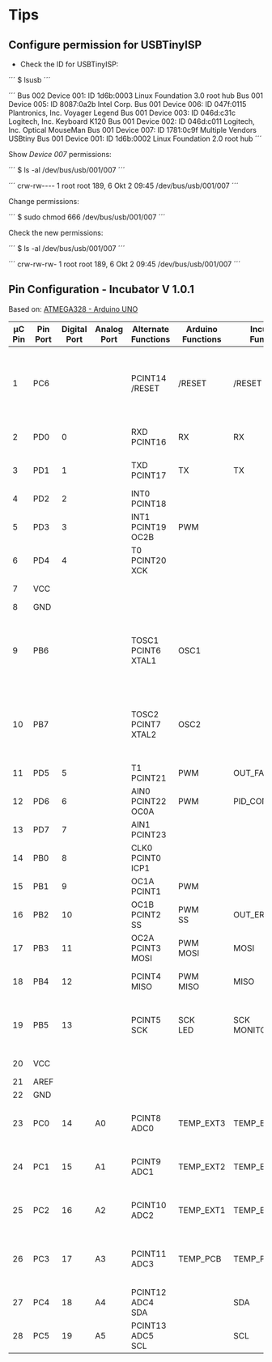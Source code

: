 # Tips

## Configure permission for USBTinyISP

- Check the ID for USBTinyISP:

´´´
$ lsusb
´´´

´´´
Bus 002 Device 001: ID 1d6b:0003 Linux Foundation 3.0 root hub
Bus 001 Device 005: ID 8087:0a2b Intel Corp.
Bus 001 Device 006: ID 047f:0115 Plantronics, Inc. Voyager Legend
Bus 001 Device 003: ID 046d:c31c Logitech, Inc. Keyboard K120
Bus 001 Device 002: ID 046d:c011 Logitech, Inc. Optical MouseMan
Bus 001 Device 007: ID 1781:0c9f Multiple Vendors USBtiny
Bus 001 Device 001: ID 1d6b:0002 Linux Foundation 2.0 root hub
´´´

Show _Device 007_ permissions:

´´´
$ ls -al /dev/bus/usb/001/007
´´´

´´´
crw-rw---- 1 root root 189, 6 Okt 2 09:45 /dev/bus/usb/001/007
´´´

Change permissions:

´´´
$ sudo chmod 666 /dev/bus/usb/001/007
´´´

Check the new permissions:

´´´
$ ls -al /dev/bus/usb/001/007
´´´

´´´
crw-rw-rw- 1 root root 189, 6 Okt 2 09:45 /dev/bus/usb/001/007
´´´

## Pin Configuration - Incubator V 1.0.1

Based on: [ATMEGA328 - Arduino UNO](https://upload.wikimedia.org/wikipedia/commons/c/c9/Pinout_of_ARDUINO_Board_and_ATMega328PU.svg)

| µC Pin | Pin Port | Digital Port | Analog Port | Alternate Functions              | Arduino Functions | Incubator Functions       | Description                                                                                              |
| ------ | -------- | ------------ | ----------- | -------------------------------- | ----------------- | ------------------------- | -------------------------------------------------------------------------------------------------------- |
| 1      | PC6      |              |             | PCINT14 <br /> /RESET            | /RESET            | /RESET                    | - Low level Reset pin. <br /> - DTS pin for Serial communication. <br /> - SS pin for SPI communication. |
| 2      | PD0      | 0            |             | RXD <br /> PCINT16               | RX                | RX                        | RX pin for Serial communication.                                                                         |
| 3      | PD1      | 1            |             | TXD <br /> PCINT17               | TX                | TX                        | TX pin for Serial communication.                                                                         |
| 4      | PD2      | 2            |             | INT0 <br /> PCINT18              |                   |                           |                                                                                                          |
| 5      | PD3      | 3            |             | INT1 <br /> PCINT19 <br /> OC2B  | PWM               |                           |                                                                                                          |
| 6      | PD4      | 4            |             | T0 <br /> PCINT20 <br /> XCK     |                   |                           |                                                                                                          |
| 7      | VCC      |              |             |                                  |                   |                           | VCC power supply pin.                                                                                    |
| 8      | GND      |              |             |                                  |                   |                           | Ground pin.                                                                                              |
| 9      | PB6      |              |             | TOSC1 <br /> PCINT6 <br /> XTAL1 | OSC1              |                           | **Internal clock**, It’s possible to use the alternate functions in the incubator version.               |
| 10     | PB7      |              |             | TOSC2 <br /> PCINT7 <br /> XTAL2 | OSC2              |                           | **Internal clock**, It’s possible to use the alternate functions in the incubator version.               |
| 11     | PD5      | 5            |             | T1 <br /> PCINT21                | PWM               | OUT_FAN                   | Pin for fan control.                                                                                     |
| 12     | PD6      | 6            |             | AIN0 <br /> PCINT22 <br /> OC0A  | PWM               | PID_CONTROL               | Pin for PID control (need to have PWM).                                                                  |
| 13     | PD7      | 7            |             | AIN1 <br /> PCINT23              |                   |                           |                                                                                                          |
| 14     | PB0      | 8            |             | CLK0 <br /> PCINT0 <br /> ICP1   |                   |                           |                                                                                                          |
| 15     | PB1      | 9            |             | OC1A <br /> PCINT1               | PWM               |                           |                                                                                                          |
| 16     | PB2      | 10           |             | OC1B <br /> PCINT2 <br /> SS     | PWM <br /> SS     | OUT_ERROR                 | Pin for Error notification.                                                                              |
| 17     | PB3      | 11           |             | OC2A <br /> PCINT3 <br /> MOSI   | PWM <br /> MOSI   | MOSI                      | MOSI pin for SPI communication.                                                                          |
| 18     | PB4      | 12           |             | PCINT4 <br /> MISO               | PWM <br /> MISO   | MISO                      | MISO pin for SPI communication.                                                                          |
| 19     | PB5      | 13           |             | PCINT5 <br /> SCK                | SCK <br /> LED    | SCK <br /> MONITORING_LED | - SCK pin for SPI communication. <br /> - Pin for Monitoring LED.                                        |
| 20     | VCC      |              |             |                                  |                   |                           | VCC power supply pin.                                                                                    |
| 21     | AREF     |              |             |                                  |                   |                           |                                                                                                          |
| 22     | GND      |              |             |                                  |                   |                           | Ground pin.                                                                                              |
| 23     | PC0      | 14           | A0          | PCINT8 <br /> ADC0               | TEMP_EXT3         | TEMP_EXT3                 | Pin for One-wire external temperature sensor 3.                                                          |
| 24     | PC1      | 15           | A1          | PCINT9 <br /> ADC1               | TEMP_EXT2         | TEMP_EXT2                 | Pin for One-wire external temperature sensor 2.                                                          |
| 25     | PC2      | 16           | A2          | PCINT10 <br /> ADC2              | TEMP_EXT1         | TEMP_EXT1                 | Pin for One-wire external temperature sensor 1.                                                          |
| 26     | PC3      | 17           | A3          | PCINT11 <br /> ADC3              | TEMP_PCB          | TEMP_PCB                  | Pin for One-wire temperature sensor in the PCB.                                                          |
| 27     | PC4      | 18           | A4          | PCINT12 <br /> ADC4 <br /> SDA   |                   | SDA                       | SDA pin for I2C communication (Slave I2C).                                                               |
| 28     | PC5      | 19           | A5          | PCINT13 <br /> ADC5 <br /> SCL   |                   | SCL                       | SCL pin for I2C communication (Slave I2C).                                                               |
